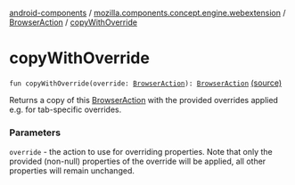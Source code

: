 [android-components](../../index.md) / [mozilla.components.concept.engine.webextension](../index.md) / [BrowserAction](index.md) / [copyWithOverride](./copy-with-override.md)

# copyWithOverride

`fun copyWithOverride(override: `[`BrowserAction`](index.md)`): `[`BrowserAction`](index.md) [(source)](https://github.com/mozilla-mobile/android-components/blob/master/components/concept/engine/src/main/java/mozilla/components/concept/engine/webextension/BrowserAction.kt#L35)

Returns a copy of this [BrowserAction](index.md) with the provided overrides applied e.g. for tab-specific overrides.

### Parameters

`override` - the action to use for overriding properties. Note that only the provided
(non-null) properties of the override will be applied, all other properties will remain unchanged.